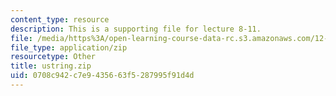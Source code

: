 ```yaml
---
content_type: resource
description: This is a supporting file for lecture 8-11.
file: /media/https%3A/open-learning-course-data-rc.s3.amazonaws.com/12-010-computational-methods-of-scientific-programming-fall-2011/0708c942c7e9435663f5287995f91d4d_ustring.zip
file_type: application/zip
resourcetype: Other
title: ustring.zip
uid: 0708c942-c7e9-4356-63f5-287995f91d4d
---
```

